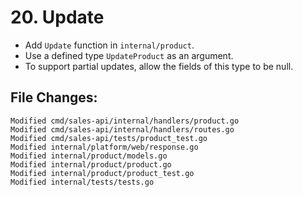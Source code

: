 # 20. Update

- Add `Update` function in `internal/product`.
- Use a defined type `UpdateProduct` as an argument.
- To support partial updates, allow the fields of this type to be null.


## File Changes:

```
Modified cmd/sales-api/internal/handlers/product.go
Modified cmd/sales-api/internal/handlers/routes.go
Modified cmd/sales-api/tests/product_test.go
Modified internal/platform/web/response.go
Modified internal/product/models.go
Modified internal/product/product.go
Modified internal/product/product_test.go
Modified internal/tests/tests.go
```